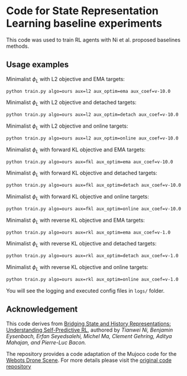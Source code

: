 # Code for State Representation Learning baseline experiments

This code was used to train RL agents with Ni et al. proposed baselines methods.

## Usage examples

Minimalist $\phi_L$ with L2 objective and EMA targets:
```bash
python train.py algo=ours aux=l2 aux_optim=ema aux_coef=v-10.0
```

Minimalist $\phi_L$ with L2 objective and detached targets:
```bash
python train.py algo=ours aux=l2 aux_optim=detach aux_coef=v-10.0
```

Minimalist $\phi_L$ with L2 objective and online targets:
```bash
python train.py algo=ours aux=l2 aux_optim=online aux_coef=v-10.0
```

Minimalist $\phi_L$ with forward KL objective and EMA targets:
```bash
python train.py algo=ours aux=fkl aux_optim=ema aux_coef=v-10.0
```

Minimalist $\phi_L$ with forward KL objective and detached targets:
```bash
python train.py algo=ours aux=fkl aux_optim=detach aux_coef=v-10.0
```

Minimalist $\phi_L$ with forward KL objective and online targets:
```bash
python train.py algo=ours aux=fkl aux_optim=online aux_coef=v-10.0
```

Minimalist $\phi_L$ with reverse KL objective and EMA targets:
```bash
python train.py algo=ours aux=rkl aux_optim=ema aux_coef=v-1.0
```

Minimalist $\phi_L$ with reverse KL objective and detached targets:
```bash
python train.py algo=ours aux=rkl aux_optim=detach aux_coef=v-1.0
```

Minimalist $\phi_L$ with reverse KL objective and online targets:
```bash
python train.py algo=ours aux=rkl aux_optim=online aux_coef=v-1.0
```

You will see the logging and executed config files in `logs/` folder.

## Acknowledgement
This code derives from [Bridging State and History Representations: Understanding Self-Predictive RL](https://arxiv.org/abs/2401.08898), authored by *Tianwei Ni, Benjamin Eysenbach, Erfan Seyedsalehi, Michel Ma, Clement Gehring, Aditya Mahajan, and Pierre-Luc Bacon.*

The repository provides a code adaptation of the Mujoco code for the [Webots Drone Scene](https://github.com/angel-ayala/gym-webots-drone).
For more details please visit the [original code repository](https://github.com/twni2016/self-predictive-rl/tree/main/mujoco_code)
